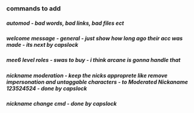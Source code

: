 
### commands to add

##### automod - bad words, bad links, bad files ect
##### welcome message - general -  just show how long ago their acc was made - its next by capslock
##### mee6 level roles - swas to buy - i think arcane is gonna handle that
##### nickname moderation - keep the nicks approprete like remove impersonation and untaggable characters - to Moderated Nickaname 123524524 - done by capslock
##### nickname change cmd - done by capslock

